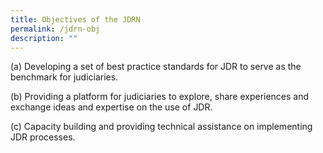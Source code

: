 ```yaml
---
title: Objectives of the JDRN
permalink: /jdrn-obj
description: ""
---
```

(a)	Developing a set of best practice standards for JDR to serve as the benchmark for judiciaries. 

(b)	Providing a platform for judiciaries to explore, share experiences and exchange ideas and expertise on the use of JDR.

(c)	Capacity building and providing technical assistance on implementing JDR processes.